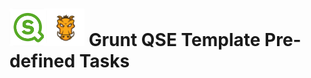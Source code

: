 # <img src="images/qs-logo-01.png" width="60px"><img src="images/grunt-03.png" width="60px"> Grunt QSE Template Pre-defined Tasks